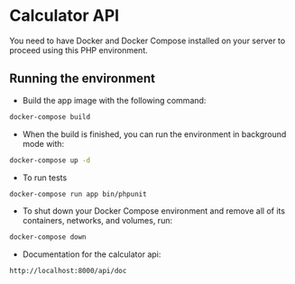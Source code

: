 # Calculator API

You need to have Docker and Docker Compose installed on your server to proceed using this PHP environment.

## Running the environment

- Build the app image with the following command:

```bash
docker-compose build
```

- When the build is finished, you can run the environment in background mode with:

```bash
docker-compose up -d
```

- To run tests

```bash
docker-compose run app bin/phpunit
```

- To shut down your Docker Compose environment and remove all of its containers, networks, and volumes, run:

```bash
docker-compose down
```

- Documentation for the calculator api:
```bash
http://localhost:8000/api/doc
```